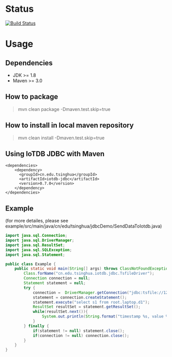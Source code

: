 # Status
[![Build Status](https://travis-ci.org/thulab/iotdb-jdbc.svg?branch=master)](https://travis-ci.org/thulab/iotdb-jdbc)

# Usage

## Dependencies

* JDK >= 1.8
* Maven >= 3.0

## How to package

> mvn clean package -Dmaven.test.skip=true

## How to install in local maven repository

> mvn clean install -Dmaven.test.skip=true

## Using IoTDB JDBC with Maven

```
<dependencies>
    <dependency>
      <groupId>cn.edu.tsinghua</groupId>
      <artifactId>iotdb-jdbc</artifactId>
      <version>0.7.0</version>
    </dependency>
</dependencies>
```

## Example
(for more detailes, please see example/src/main/java/cn/edu/tsinghua/jdbcDemo/SendDataToIotdb.java)
```Java
import java.sql.Connection;
import java.sql.DriverManager;
import java.sql.ResultSet;
import java.sql.SQLException;
import java.sql.Statement;

public class Example {
    public static void main(String[] args) throws ClassNotFoundException, SQLException {
        Class.forName("cn.edu.tsinghua.iotdb.jdbc.TsfileDriver");
        Connection connection = null;
        Statement statement = null;
        try {
            connection =  DriverManager.getConnection("jdbc:tsfile://127.0.0.1:6667/", "root", "root");
            statement = connection.createStatement();
            statement.execute("select s1 from root.laptop.d1");
            ResultSet resultSet = statement.getResultSet();
            while(resultSet.next()){
                System.out.println(String.format("timestamp %s, value %s", resultSet.getString(0), resultSet.getString(1)));
            }
        } finally {
            if(statement != null) statement.close();
            if(connection != null) connection.close();
        }
    }
}
```
